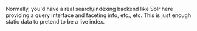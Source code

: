 Normally, you'd have a real search/indexing backend like Solr here providing
a query interface and faceting info, etc., etc.  This is just enough static
data to pretend to be a live index.

